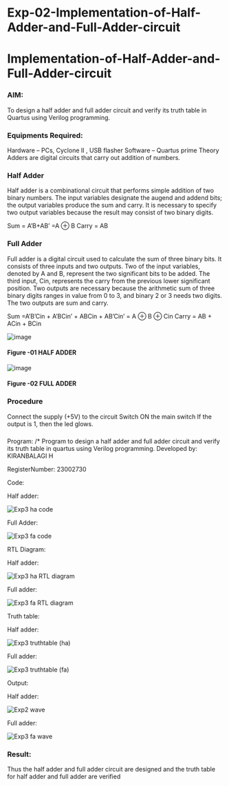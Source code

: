 # Exp-02-Implementation-of-Half-Adder-and-Full-Adder-circuit

# Implementation-of-Half-Adder-and-Full-Adder-circuit
### AIM:
To design a half adder and full adder circuit and verify its truth table in Quartus using Verilog programming.

### Equipments Required:
Hardware – PCs, Cyclone II , USB flasher
Software – Quartus prime
Theory
Adders are digital circuits that carry out addition of numbers.

### Half Adder
Half adder is a combinational circuit that performs simple addition of two binary numbers. The input variables designate the augend and addend bits; the output variables produce the sum and carry. It is necessary to specify two output variables because the result may consist of two binary digits.

Sum = A’B+AB’ =A ⊕ B Carry = AB

### Full Adder
Full adder is a digital circuit used to calculate the sum of three binary bits. It consists of three inputs and two outputs. Two of the input variables, denoted by A and B, represent the two significant bits to be added. The third input, Cin, represents the carry from the previous lower significant position. Two outputs are necessary because the arithmetic sum of three binary digits ranges in value from 0 to 3, and binary 2 or 3 needs two digits. The two outputs are sum and carry.

Sum =A’B’Cin + A’BCin’ + ABCin + AB’Cin’ = A ⊕ B ⊕ Cin Carry = AB + ACin + BCin

 ![image](https://user-images.githubusercontent.com/36288975/163552156-a13e5a56-c638-4110-97d9-8896907c8d25.png)

#### Figure -01 HALF ADDER 


![image](https://user-images.githubusercontent.com/36288975/163552057-b3547877-6d07-45b4-b7e0-bcfebfad9e1d.png)

#### Figure -02 FULL ADDER 

### Procedure

Connect the supply (+5V) to the circuit
Switch ON the main switch
If the output is 1, then the led glows.
### 
Program:
/*
Program to design a half adder and full adder circuit and verify its truth table in quartus using Verilog programming.
Developed by: KIRANBALAGI H

RegisterNumber:  23002730

Code:

Half adder:

![Exp3 ha code](https://github.com/KiranbalajiH/Exp-02-Implementation-of-Half-Adder-and-Full-Adder-circuit/assets/149135475/bf1b2728-b19f-44d8-bede-3f54cd85770d)

Full Adder:

![Exp3 fa code](https://github.com/KiranbalajiH/Exp-02-Implementation-of-Half-Adder-and-Full-Adder-circuit/assets/149135475/482898dc-4c7a-4785-ad44-1a5b5b0f3f83)

RTL Diagram:

Half adder:

![Exp3 ha RTL diagram](https://github.com/KiranbalajiH/Exp-02-Implementation-of-Half-Adder-and-Full-Adder-circuit/assets/149135475/a9743254-a0ac-4f0e-b416-e2863852edca)

Full adder:

![Exp3 fa RTL diagram](https://github.com/KiranbalajiH/Exp-02-Implementation-of-Half-Adder-and-Full-Adder-circuit/assets/149135475/1d64e90c-8a11-4a6c-9262-9ee2ec5a4ba4)

Truth table:

Half adder:

![Exp3 truthtable (ha)](https://github.com/KiranbalajiH/Exp-02-Implementation-of-Half-Adder-and-Full-Adder-circuit/assets/149135475/81d5f9c8-6f8b-45eb-abb1-f3778f380f80)

Full adder:

![Exp3 truthtable (fa)](https://github.com/KiranbalajiH/Exp-02-Implementation-of-Half-Adder-and-Full-Adder-circuit/assets/149135475/356ec84f-e1f4-4bb4-a20f-74c9aa7561db)

Output:

Half adder:

![Exp2 wave](https://github.com/KiranbalajiH/Exp-02-Implementation-of-Half-Adder-and-Full-Adder-circuit/assets/149135475/b4160a13-d931-4583-9f12-029ef95b070a)

Full adder:

![Exp3 fa wave](https://github.com/KiranbalajiH/Exp-02-Implementation-of-Half-Adder-and-Full-Adder-circuit/assets/149135475/56636adc-a8fc-4d9a-b99c-5294754ddd57)


### Result:

 Thus the half adder and full adder circuit are designed and the truth table for half adder and full
 adder are verified
